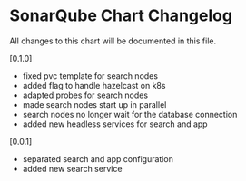 # SonarQube Chart Changelog
All changes to this chart will be documented in this file.

[0.1.0]
* fixed pvc template for search nodes
* added flag to handle hazelcast on k8s
* adapted probes for search nodes
* made search nodes start up in parallel
* search nodes no longer wait for the database connection
* added new headless services for search and app

[0.0.1]
* separated search and app configuration
* added new search service

